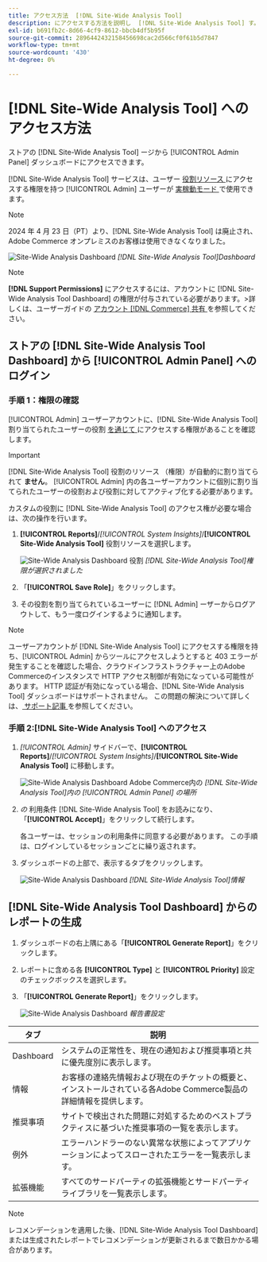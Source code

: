 ```yaml
---
title: アクセス方法  [!DNL Site-Wide Analysis Tool]
description: にアクセスする方法を説明し  [!DNL Site-Wide Analysis Tool] す。
exl-id: b691fb2c-8d66-4cf9-8612-bbcb4df5b95f
source-git-commit: 2896442432158456698cac2d566cf0f61b5d7847
workflow-type: tm+mt
source-wordcount: '430'
ht-degree: 0%

---
```


# [!DNL Site-Wide Analysis Tool] へのアクセス方法

ストアの [!DNL Site-Wide Analysis Tool] ージから [!UICONTROL Admin Panel] ダッシュボードにアクセスできます。

[!DNL Site-Wide Analysis Tool] サービスは、ユーザー [ 役割リソース ](https://experienceleague.adobe.com/ja/docs/commerce-admin/systems/tools/developer-tools#operation-modes) にアクセスする権限を持つ [!UICONTROL Admin] ユーザーが [ 実稼動モード ](https://experienceleague.adobe.com/ja/docs/commerce-admin/systems/user-accounts/permissions-user-roles) で使用できます。

>[!NOTE]
>
>2024 年 4 月 23 日（PT）より、[!DNL Site-Wide Analysis Tool] は廃止され、Adobe Commerce オンプレミスのお客様は使用できなくなりました。


![Site-Wide Analysis Dashboard](../../assets/tools/site-wide-analysis-tool-dashboard.png)
*[!DNL Site-Wide Analysis Tool]Dashboard*

>[!NOTE]
>
>**[!DNL Support Permissions]** にアクセスするには、アカウントに [!DNL Site-Wide Analysis Tool Dashboard] の権限が付与されている必要があります。
>&#x200B;>詳しくは、ユーザーガイドの [ アカウント  [!DNL Commerce]  共有 ](https://experienceleague.adobe.com/docs/commerce-admin/start/commerce-account/commerce-account-share.html?lang=ja) を参照してください。

## ストアの [!DNL Site-Wide Analysis Tool Dashboard] から [!UICONTROL Admin Panel] へのログイン

### 手順 1：権限の確認

[!UICONTROL Admin] ユーザーアカウントに、[!DNL Site-Wide Analysis Tool] 割り当てられたユーザーの役割 [ を通じて ](https://experienceleague.adobe.com/ja/docs/commerce-admin/systems/user-accounts/permissions-user-roles) にアクセスする権限があることを確認します。

>[!IMPORTANT]
>
>[!DNL Site-Wide Analysis Tool] 役割のリソース （権限）が自動的に割り当てられて **ません**。 [!UICONTROL Admin] 内の各ユーザーアカウントに個別に割り当てられたユーザーの役割および役割に対してアクティブ化する必要があります。

カスタムの役割に [!DNL Site-Wide Analysis Tool] のアクセス権が必要な場合は、次の操作を行います。

1. **[!UICONTROL Reports]**/*[!UICONTROL System Insights]*/**[!UICONTROL Site-Wide Analysis Tool]** 役割リソースを選択します。

   ![Site-Wide Analysis Dashboard](../../assets/tools/swat-role-access.png)
   役割 *[!DNL Site-Wide Analysis Tool]権限が選択されました*

1. 「**[!UICONTROL Save Role]**」をクリックします。

1. その役割を割り当てられているユーザーに [!DNL Admin] ーザーからログアウトして、もう一度ログインするように通知します。

>[!NOTE]
>
>ユーザーアカウントが [!DNL Site-Wide Analysis Tool] にアクセスする権限を持ち、[!UICONTROL Admin] からツールにアクセスしようとすると 403 エラーが発生することを確認した場合、クラウドインフラストラクチャー上のAdobe Commerceのインスタンスで HTTP アクセス制御が有効になっている可能性があります。 HTTP 認証が有効になっている場合、[!DNL Site-Wide Analysis Tool] ダッシュボードはサポートされません。 この問題の解決について詳しくは、[ サポート記事 ](https://experienceleague.adobe.com/ja/docs/commerce-knowledge-base/kb/troubleshooting/miscellaneous/403-errors-when-accessing-site-wide-analysis-tool-on-magento) を参照してください。

### 手順 2:[!DNL Site-Wide Analysis Tool] へのアクセス

1. *[!UICONTROL Admin]* サイドバーで、**[!UICONTROL Reports]**/*[!UICONTROL System Insights]*/**[!UICONTROL Site-Wide Analysis Tool]** に移動します。

   ![Site-Wide Analysis Dashboard](../../assets/tools/ac-admin-panel-marked.jpg)
   Adobe Commerce内の *[!DNL Site-Wide Analysis Tool]内の [!UICONTROL Admin Panel] の場所*

1. *の* 利用条件 [!DNL Site-Wide Analysis Tool] をお読みになり、「**[!UICONTROL Accept]**」をクリックして続行します。

   各ユーザーは、セッションの利用条件に同意する必要があります。 この手順は、ログインしているセッションごとに繰り返されます。


1. ダッシュボードの上部で、表示するタブをクリックします。

   ![Site-Wide Analysis Dashboard](../../assets/tools/swat-information-tab.png)
   *[!DNL Site-Wide Analysis Tool]情報*

## [!DNL Site-Wide Analysis Tool Dashboard] からのレポートの生成

1. ダッシュボードの右上隅にある「**[!UICONTROL Generate Report]**」をクリックします。

1. レポートに含める各 **[!UICONTROL Type]** と **[!UICONTROL Priority]** 設定のチェックボックスを選択します。

1. 「**[!UICONTROL Generate Report]**」をクリックします。

   ![Site-Wide Analysis Dashboard](../../assets/tools/swat-report-settings.png)
   *報告書設定*

| タブ | 説明 |
| --- | --- |
| Dashboard | システムの正常性を、現在の通知および推奨事項と共に優先度別に表示します。 |
| 情報 | お客様の連絡先情報および現在のチケットの概要と、インストールされている各Adobe Commerce製品の詳細情報を提供します。 |
| 推奨事項 | サイトで検出された問題に対処するためのベストプラクティスに基づいた推奨事項の一覧を表示します。 |
| 例外 | エラーハンドラーのない異常な状態によってアプリケーションによってスローされたエラーを一覧表示します。 |
| 拡張機能 | すべてのサードパーティの拡張機能とサードパーティライブラリを一覧表示します。 |

>[!NOTE]
>
>レコメンデーションを適用した後、[!DNL Site-Wide Analysis Tool Dashboard] または生成されたレポートでレコメンデーションが更新されるまで数日かかる場合があります。
